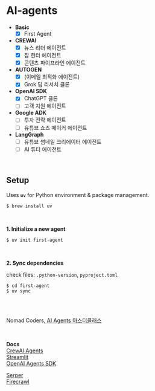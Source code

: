 # AI-agents

- **Basic**
  - [x] First Agent
- **CREWAI**
  - [x] 뉴스 리더 에이전트
  - [x] 잡 헌터 에이전트
  - [x] 콘텐츠 파이프라인 에이전트
- **AUTOGEN**
  - [x] (이메일 최적화 에이전트)
  - [x] Grok 딥 리서치 클론
- **OpenAI SDK**
  - [x] ChatGPT 클론
  - [ ] 고객 지원 에이전트
- **Google ADK**
  - [ ] 투자 전략 에이전트
  - [ ] 유튜브 쇼츠 메이커 에이전트
- **LangGraph**
  - [ ] 유튜브 썸네일 크리에이터 에이전트
  - [ ] AI 튜터 에이전트

<br>

## Setup

Uses **`uv`** for Python environment & package management.

```
$ brew install uv
```

<br>

**1. Initialize a new agent**

```
$ uv init first-agent
```

<br>

**2. Sync dependencies**

check files: `.python-version`, `pyproject.toml`

```
$ cd first-agent
$ uv sync
```

<br>

##

Nomad Coders, [AI Agents 마스터클래스](https://nomadcoders.co/ai-agents-masterclass "AI Agents 마스터클래스")

<br>

**Docs**  
[CrewAI Agents](https://docs.crewai.com/ko/concepts/agents)  
[Streamlit](https://docs.streamlit.io)  
[OpenAI Agents SDK](https://openai.github.io/openai-agents-python)

[Serper](https://serper.dev)  
[Firecrawl](https://docs.firecrawl.dev/introduction)
